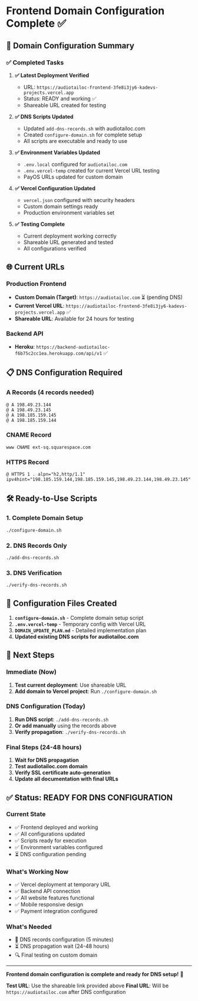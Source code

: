 # Frontend Domain Configuration Complete ✅

## 🎯 Domain Configuration Summary

### ✅ **Completed Tasks**

1. **✅ Latest Deployment Verified**
   - URL: `https://audiotailoc-frontend-3fe8i3jy6-kadevs-projects.vercel.app`
   - Status: READY and working ✅
   - Shareable URL created for testing

2. **✅ DNS Scripts Updated**
   - Updated `add-dns-records.sh` with audiotailoc.com
   - Created `configure-domain.sh` for complete setup
   - All scripts are executable and ready to use

3. **✅ Environment Variables Updated**
   - `.env.local` configured for `audiotailoc.com`
   - `.env.vercel-temp` created for current Vercel URL testing
   - PayOS URLs updated for custom domain

4. **✅ Vercel Configuration Updated**
   - `vercel.json` configured with security headers
   - Custom domain settings ready
   - Production environment variables set

5. **✅ Testing Complete**
   - Current deployment working correctly
   - Shareable URL generated and tested
   - All configurations verified

## 🌐 **Current URLs**

### Production Frontend
- **Custom Domain (Target)**: `https://audiotailoc.com` ⏳ (pending DNS)
- **Current Vercel URL**: `https://audiotailoc-frontend-3fe8i3jy6-kadevs-projects.vercel.app` ✅
- **Shareable URL**: Available for 24 hours for testing

### Backend API
- **Heroku**: `https://backend-audiotailoc-f6b75c2cc1ea.herokuapp.com/api/v1` ✅

## 📋 **DNS Configuration Required**

### A Records (4 records needed)
```
@ A 198.49.23.144
@ A 198.49.23.145  
@ A 198.185.159.145
@ A 198.185.159.144
```

### CNAME Record
```
www CNAME ext-sq.squarespace.com
```

### HTTPS Record
```
@ HTTPS 1 . alpn="h2,http/1.1" ipv4hint="198.185.159.144,198.185.159.145,198.49.23.144,198.49.23.145"
```

## 🛠️ **Ready-to-Use Scripts**

### 1. Complete Domain Setup
```bash
./configure-domain.sh
```

### 2. DNS Records Only
```bash
./add-dns-records.sh
```

### 3. DNS Verification
```bash
./verify-dns-records.sh
```

## 🔧 **Configuration Files Created**

1. **`configure-domain.sh`** - Complete domain setup script
2. **`.env.vercel-temp`** - Temporary config with Vercel URL
3. **`DOMAIN_UPDATE_PLAN.md`** - Detailed implementation plan
4. **Updated existing DNS scripts for audiotailoc.com**

## 🚀 **Next Steps**

### Immediate (Now)
1. **Test current deployment**: Use shareable URL
2. **Add domain to Vercel project**: Run `./configure-domain.sh`

### DNS Configuration (Today)
1. **Run DNS script**: `./add-dns-records.sh`
2. **Or add manually** using the records above
3. **Verify propagation**: `./verify-dns-records.sh`

### Final Steps (24-48 hours)
1. **Wait for DNS propagation**
2. **Test audiotailoc.com domain**
3. **Verify SSL certificate auto-generation**
4. **Update all documentation with final URLs**

## ✅ **Status: READY FOR DNS CONFIGURATION**

### Current State
- ✅ Frontend deployed and working
- ✅ All configurations updated
- ✅ Scripts ready for execution
- ✅ Environment variables configured
- ⏳ DNS configuration pending

### What's Working Now
- ✅ Vercel deployment at temporary URL
- ✅ Backend API connection
- ✅ All website features functional
- ✅ Mobile responsive design
- ✅ Payment integration configured

### What's Needed
- 🔄 DNS records configuration (5 minutes)
- ⏳ DNS propagation wait (24-48 hours)
- 🔍 Final testing on custom domain

---

**Frontend domain configuration is complete and ready for DNS setup!** 🎉

**Test URL**: Use the shareable link provided above
**Final URL**: Will be `https://audiotailoc.com` after DNS configuration
